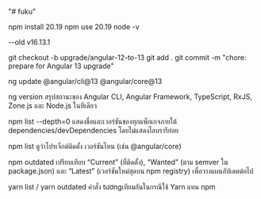 "# fuku" 



npm install 20.19
npm use 20.19
node -v

--old
v16.13.1

git checkout -b upgrade/angular-12-to-13
git add .
git commit -m "chore: prepare for Angular 13 upgrade"

ng update @angular/cli@13 @angular/core@13

ng version
สรุปสถานะของ Angular CLI, Angular Framework, TypeScript, RxJS, Zone.js และ Node.js ในทีเดียว

npm list --depth=0
แสดงชื่อและเวอร์ชันของทุกแพ็กเกจภายใต้ dependencies/devDependencies โดยไม่แสดงไลบรารีย่อย

npm list <package>
ดูว่าโปรเจ็กต์ติดตั้ง <package> เวอร์ชันไหน (เช่น @angular/core)

npm outdated
เปรียบเทียบ “Current” (ที่ติดตั้ง), “Wanted” (ตาม semver ใน package.json) และ “Latest” (เวอร์ชันใหม่สุดบน npm registry) เพื่อวางแผนอัปเดตต่อไป

yarn list / yarn outdated
คำสั่ง tươngเทียมกันในกรณีใช้ Yarn แทน npm